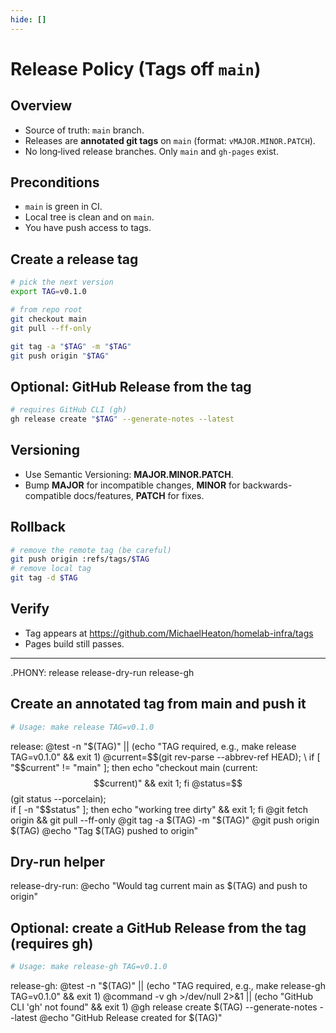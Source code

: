 ```yaml
---
hide: []
---
```


# Release Policy (Tags off `main`)

## Overview
- Source of truth: `main` branch.
- Releases are **annotated git tags** on `main` (format: `vMAJOR.MINOR.PATCH`).
- No long‑lived release branches. Only `main` and `gh-pages` exist.

## Preconditions
- `main` is green in CI.
- Local tree is clean and on `main`.
- You have push access to tags.

## Create a release tag
```bash
# pick the next version
export TAG=v0.1.0

# from repo root
git checkout main
git pull --ff-only

git tag -a "$TAG" -m "$TAG"
git push origin "$TAG"
```

## Optional: GitHub Release from the tag
```bash
# requires GitHub CLI (gh)
gh release create "$TAG" --generate-notes --latest
```

## Versioning
- Use Semantic Versioning: **MAJOR.MINOR.PATCH**.
- Bump **MAJOR** for incompatible changes, **MINOR** for backwards-compatible docs/features, **PATCH** for fixes.

## Rollback
```bash
# remove the remote tag (be careful)
git push origin :refs/tags/$TAG
# remove local tag
git tag -d $TAG
```

## Verify
- Tag appears at https://github.com/MichaelHeaton/homelab-infra/tags
- Pages build still passes.

---

.PHONY: release release-dry-run release-gh

## Create an annotated tag from main and push it
```bash
# Usage: make release TAG=v0.1.0
```
release:
	@test -n "$(TAG)" || (echo "TAG required, e.g., make release TAG=v0.1.0" && exit 1)
	@current=$$(git rev-parse --abbrev-ref HEAD); \
	 if [ "$$current" != "main" ]; then echo "checkout main (current: $$current)" && exit 1; fi
	@status=$$(git status --porcelain); \
	 if [ -n "$$status" ]; then echo "working tree dirty" && exit 1; fi
	@git fetch origin && git pull --ff-only
	@git tag -a $(TAG) -m "$(TAG)"
	@git push origin $(TAG)
	@echo "Tag $(TAG) pushed to origin"

## Dry-run helper
release-dry-run:
	@echo "Would tag current main as $(TAG) and push to origin"

## Optional: create a GitHub Release from the tag (requires gh)
```bash
# Usage: make release-gh TAG=v0.1.0
```
release-gh:
	@test -n "$(TAG)" || (echo "TAG required, e.g., make release-gh TAG=v0.1.0" && exit 1)
	@command -v gh >/dev/null 2>&1 || (echo "GitHub CLI 'gh' not found" && exit 1)
	@gh release create $(TAG) --generate-notes --latest
	@echo "GitHub Release created for $(TAG)"
